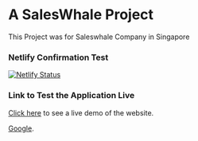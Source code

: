 # A SalesWhale Project
This Project was for Saleswhale Company in Singapore

### Netlify Confirmation Test

[![Netlify Status](https://api.netlify.com/api/v1/badges/1b7bdde5-de3b-447f-a750-6f5ceae8f897/deploy-status)](https://app.netlify.com/sites/sharp-hodgkin-517e19/deploys)

### Link to Test the Application Live

[Click here](https://sharp-hodgkin-517e19.netlify.app/) to see a live demo of the website.

[Google](https://google.com).
